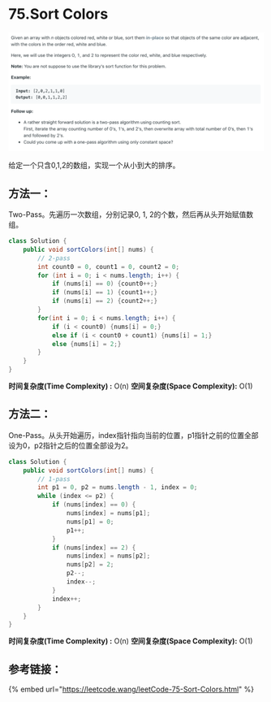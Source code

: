 # 75.Sort Colors

![](.gitbook/assets/image%20%2810%29.png)

给定一个只含0,1,2的数组，实现一个从小到大的排序。

## 方法一：

Two-Pass。先遍历一次数组，分别记录0, 1, 2的个数，然后再从头开始赋值数组。

```java
class Solution {
    public void sortColors(int[] nums) {
        // 2-pass
        int count0 = 0, count1 = 0, count2 = 0;
        for (int i = 0; i < nums.length; i++) {
            if (nums[i] == 0) {count0++;}
            if (nums[i] == 1) {count1++;}
            if (nums[i] == 2) {count2++;}
        }
        for(int i = 0; i < nums.length; i++) {
            if (i < count0) {nums[i] = 0;}
            else if (i < count0 + count1) {nums[i] = 1;}
            else {nums[i] = 2;}
        }
    }
}
```

**时间复杂度\(Time Complexity\) :** O\(n\)          **空间复杂度\(Space Complexity\):** O\(1\)

## 方法二：

One-Pass。从头开始遍历，index指针指向当前的位置，p1指针之前的位置全部设为0，p2指针之后的位置全部设为2。

```java
class Solution {
    public void sortColors(int[] nums) {
        // 1-pass
        int p1 = 0, p2 = nums.length - 1, index = 0;
        while (index <= p2) {
            if (nums[index] == 0) {
                nums[index] = nums[p1];
                nums[p1] = 0;
                p1++;
            }
            if (nums[index] == 2) {
                nums[index] = nums[p2];
                nums[p2] = 2;
                p2--;
                index--;
            }
            index++;
        }
    }
}
```

**时间复杂度\(Time Complexity\) :** O\(n\)          **空间复杂度\(Space Complexity\):** O\(1\)

## 参考链接：

{% embed url="https://leetcode.wang/leetCode-75-Sort-Colors.html" %}



